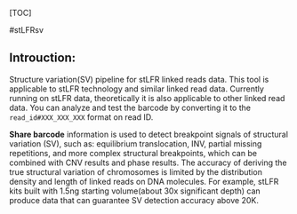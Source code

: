 [TOC]

#stLFRsv
## Introuction:
Structure variation(SV) pipeline for stLFR linked reads data.
This tool is applicable to stLFR technology and similar linked read data. Currently running on stLFR data, theoretically it is also applicable to other linked read data. You can analyze and test the barcode by converting it to the `read_id#XXX_XXX_XXX` format on read ID.

**Share barcode** information is used to detect breakpoint signals of structural variation (SV), such as: equilibrium translocation, INV, partial missing repetitions, and more complex structural breakpoints, which can be combined with CNV results and phase results. The accuracy of deriving the true structural variation of chromosomes is limited by the distribution density and length of linked reads on DNA molecules. For example, stLFR kits built with 1.5ng starting volume(about 30x significant depth) can produce data that can guarantee SV detection accuracy above 20K.